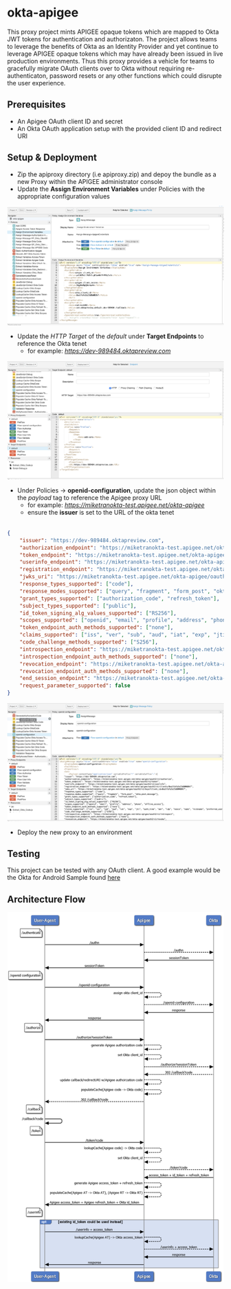 # okta-apigee

This proxy project mints APIGEE opaque tokens which are mapped to Okta JWT tokens for authentication and authorizaton.  The project allows teams to leverage the benefits of Okta as an Identity Provider and yet continue to leverage APIGEE opaque tokens which may have already been issued in live production environments.  Thus this proxy provides a vehicle for teams to gracefully migrate OAuth clients over to Okta without requiring re-authenticaton, password resets or any other functions which could disrupte the user experience.

## Prerequisites

- An Apigee OAuth client ID and secret
- An Okta OAuth application setup with the provided client ID and redirect URI

## Setup & Deployment

- Zip the apiproxy directory (i.e apiproxy.zip) and depoy the bundle as a new Proxy within the APIGEE administrator console
- Update the **Assign Environment Variables** under Policies with the appropriate configuration values

![1](https://github.com/miketran-okta/okta-apigee/blob/master/1.png "1")

- Update the *HTTP Target* of the *default* under **Target Endpoints** to reference the Okta tenet 
    - for example: *https://dev-989484.oktapreview.com*

![1](https://github.com/miketran-okta/okta-apigee/blob/master/2.png "1")

- Under Policies -> **openid-configuration**, update the json object within the *payload* tag to reference the Apigee proxy URL 
    - for example: *https://miketranokta-test.apigee.net/okta-apigee*
    - ensure the **issuer** is set to the URL of the okta tenet

```json

{
    "issuer": "https://dev-989484.oktapreview.com",
    "authorization_endpoint": "https://miketranokta-test.apigee.net/okta-apigee/oauth2/v1/authorize",
    "token_endpoint": "https://miketranokta-test.apigee.net/okta-apigee/oauth2/v1/token",
    "userinfo_endpoint": "https://miketranokta-test.apigee.net/okta-apigee/oauth2/v1/userinfo",
    "registration_endpoint": "https://miketranokta-test.apigee.net/okta-apigee/oauth2/v1/clients/0oalfafa3z23dBWMB0h7",
    "jwks_uri": "https://miketranokta-test.apigee.net/okta-apigee/oauth2/v1/keys?client_id=0oalfafa3z23dBWMB0h7",
    "response_types_supported": ["code"],
    "response_modes_supported": ["query", "fragment", "form_post", "okta_post_message"],
    "grant_types_supported": ["authorization_code", "refresh_token"],
    "subject_types_supported": ["public"],
    "id_token_signing_alg_values_supported": ["RS256"],
    "scopes_supported": ["openid", "email", "profile", "address", "phone", "offline_access"],
    "token_endpoint_auth_methods_supported": ["none"],
    "claims_supported": ["iss", "ver", "sub", "aud", "iat", "exp", "jti", "auth_time", "amr", "idp", "nonce", "name", "nickname", "preferred_username", "given_name", "middle_name", "family_name", "email", "email_verified", "profile", "zoneinfo", "locale", "address", "phone_number", "picture", "website", "gender", "birthdate", "updated_at", "at_hash", "c_hash"],
    "code_challenge_methods_supported": ["S256"],
    "introspection_endpoint": "https://miketranokta-test.apigee.net/okta-apigee/oauth2/v1/introspect",
    "introspection_endpoint_auth_methods_supported": ["none"],
    "revocation_endpoint": "https://miketranokta-test.apigee.net/okta-apigee/oauth2/v1/revoke",
    "revocation_endpoint_auth_methods_supported": ["none"],
    "end_session_endpoint": "https://miketranokta-test.apigee.net/okta-apigee/oauth2/v1/logout",
    "request_parameter_supported": false
}
```

![1](https://github.com/miketran-okta/okta-apigee/blob/master/3.png "1")

- Deploy the new proxy to an environment

## Testing

This project can be tested with any OAuth client.  A good example would be the Okta for Android Sample found [here](https://github.com/okta/samples-android/tree/master/custom-sign-in)

## Architecture Flow

![Okta + Apigee](https://github.com/miketran-okta/okta-apigee/blob/master/Okta%2BApigee%20Sequence%20Diagram_v4.png "Okta + APIGEE")





